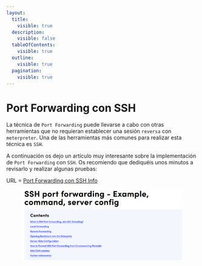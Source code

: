 ```yaml
---
layout:
  title:
    visible: true
  description:
    visible: false
  tableOfContents:
    visible: true
  outline:
    visible: true
  pagination:
    visible: true
---
```


# Port Forwarding con SSH

La técnica de `Port Forwarding` puede llevarse a cabo con otras herramientas que no requieran establecer una sesión `reversa` con `meterpreter`. Una de las herramientas más comunes para realizar esta técnica es `SSH`.

A continuación os dejo un artículo muy interesante sobre la implementación de `Port Forwarding` con `SSH`. Os recomiendo que dediquéis unos minutos a revisarlo y realizar algunas pruebas:

URL = [Port Forwarding con SSH Info](https://www.ssh.com/academy/ssh/tunneling-example)

<figure><img src="../../.gitbook/assets/image (8).png" alt=""><figcaption></figcaption></figure>
